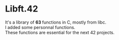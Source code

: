 # Libft.42
It's a library of <strong> 63 </strong> functions in C, mostly from libc. </br>
I added some personnal functions.</br>
These functions are essential for the next 42 projects.</br>
